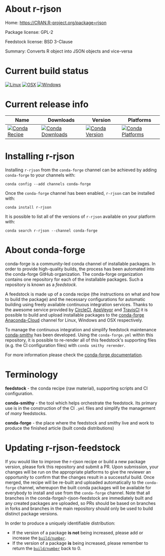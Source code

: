 About r-rjson
=============

Home: https://CRAN.R-project.org/package=rjson

Package license: GPL-2

Feedstock license: BSD 3-Clause

Summary: Converts R object into JSON objects and vice-versa



Current build status
====================

[![Linux](https://img.shields.io/circleci/project/github/conda-forge/r-rjson-feedstock/master.svg?label=Linux)](https://circleci.com/gh/conda-forge/r-rjson-feedstock)
[![OSX](https://img.shields.io/travis/conda-forge/r-rjson-feedstock/master.svg?label=macOS)](https://travis-ci.org/conda-forge/r-rjson-feedstock)
[![Windows](https://img.shields.io/appveyor/ci/conda-forge/r-rjson-feedstock/master.svg?label=Windows)](https://ci.appveyor.com/project/conda-forge/r-rjson-feedstock/branch/master)

Current release info
====================

| Name | Downloads | Version | Platforms |
| --- | --- | --- | --- |
| [![Conda Recipe](https://img.shields.io/badge/recipe-r--rjson-green.svg)](https://anaconda.org/conda-forge/r-rjson) | [![Conda Downloads](https://img.shields.io/conda/dn/conda-forge/r-rjson.svg)](https://anaconda.org/conda-forge/r-rjson) | [![Conda Version](https://img.shields.io/conda/vn/conda-forge/r-rjson.svg)](https://anaconda.org/conda-forge/r-rjson) | [![Conda Platforms](https://img.shields.io/conda/pn/conda-forge/r-rjson.svg)](https://anaconda.org/conda-forge/r-rjson) |

Installing r-rjson
==================

Installing `r-rjson` from the `conda-forge` channel can be achieved by adding `conda-forge` to your channels with:

```
conda config --add channels conda-forge
```

Once the `conda-forge` channel has been enabled, `r-rjson` can be installed with:

```
conda install r-rjson
```

It is possible to list all of the versions of `r-rjson` available on your platform with:

```
conda search r-rjson --channel conda-forge
```


About conda-forge
=================

conda-forge is a community-led conda channel of installable packages.
In order to provide high-quality builds, the process has been automated into the
conda-forge GitHub organization. The conda-forge organization contains one repository
for each of the installable packages. Such a repository is known as a *feedstock*.

A feedstock is made up of a conda recipe (the instructions on what and how to build
the package) and the necessary configurations for automatic building using freely
available continuous integration services. Thanks to the awesome service provided by
[CircleCI](https://circleci.com/), [AppVeyor](http://www.appveyor.com/)
and [TravisCI](https://travis-ci.org/) it is possible to build and upload installable
packages to the [conda-forge](https://anaconda.org/conda-forge)
[Anaconda-Cloud](http://docs.anaconda.org/) channel for Linux, Windows and OSX respectively.

To manage the continuous integration and simplify feedstock maintenance
[conda-smithy](http://github.com/conda-forge/conda-smithy) has been developed.
Using the ``conda-forge.yml`` within this repository, it is possible to re-render all of
this feedstock's supporting files (e.g. the CI configuration files) with ``conda smithy rerender``.

For more information please check the [conda-forge documentation](https://conda-forge.org/docs/).

Terminology
===========

**feedstock** - the conda recipe (raw material), supporting scripts and CI configuration.

**conda-smithy** - the tool which helps orchestrate the feedstock.
                   Its primary use is in the construction of the CI ``.yml`` files
                   and simplify the management of *many* feedstocks.

**conda-forge** - the place where the feedstock and smithy live and work to
                  produce the finished article (built conda distributions)


Updating r-rjson-feedstock
==========================

If you would like to improve the r-rjson recipe or build a new
package version, please fork this repository and submit a PR. Upon submission,
your changes will be run on the appropriate platforms to give the reviewer an
opportunity to confirm that the changes result in a successful build. Once
merged, the recipe will be re-built and uploaded automatically to the
`conda-forge` channel, whereupon the built conda packages will be available for
everybody to install and use from the `conda-forge` channel.
Note that all branches in the conda-forge/r-rjson-feedstock are
immediately built and any created packages are uploaded, so PRs should be based
on branches in forks and branches in the main repository should only be used to
build distinct package versions.

In order to produce a uniquely identifiable distribution:
 * If the version of a package **is not** being increased, please add or increase
   the [``build/number``](http://conda.pydata.org/docs/building/meta-yaml.html#build-number-and-string).
 * If the version of a package **is** being increased, please remember to return
   the [``build/number``](http://conda.pydata.org/docs/building/meta-yaml.html#build-number-and-string)
   back to 0.